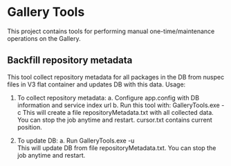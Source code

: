 # Gallery Tools

This project contains tools for performing manual one-time/maintenance operations on the Gallery.

## Backfill repository metadata

This tool collect repository metadata for all packages in the DB from nuspec files in V3 flat container and updates DB with this data.
Usage:
1. To collect repository metadata:
    a. Configure app.config with DB information and service index url
    b. Run this tool with: GalleryTools.exe -c
This will create a file repositoryMetadata.txt with all collected data. You can stop the job anytime and restart. cursor.txt contains current position.    
     
2. To update DB:
    a. Run GalleryTools.exe -u  
This will update DB from file repositoryMetadata.txt. You can stop the job anytime and restart.
    